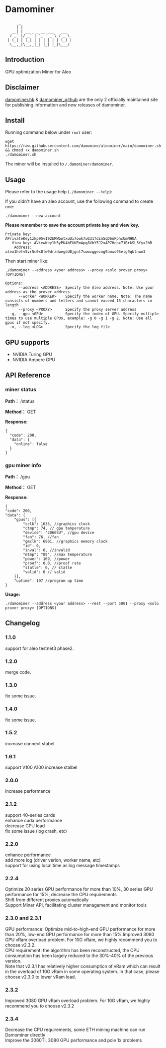 # Damominer
```shell
      _                       
     | |                      
   __| | __ _ _ __ ___   ___  
  / _` |/ _` | '_ ` _ \ / _ \ 
 | (_| | (_| | | | | | | (_) |
  \__,_|\__,_|_| |_| |_|\___/ 
  ```
                              

## Introduction

GPU optimization Miner for Aleo


## Disclaimer

[damominer.hk](https://www.damominer.hk/) & [damominer_github](https://github.com/damomine) are the only 2 officially maintained site for publishing information and new releases of damominer.


## Install

Running command below under `root` user:
```shell
wget https://raw.githubusercontent.com/damomine/aleominer/main/damominer.sh && chmod +x damominer.sh
./damominer.sh
```

The miner will be installed to `/.damominer/damominer`.

## Usage

Please refer to the usage help (`./damominer --help`):

If you didn't have an aleo account, use the following command to create one:

```shell 
./damominer --new-account
```

**Please remember to save the account private key and view key.** 

```shell
Private key: APrivateKey1zkp95v192bRWbotxuUi7owk7uG31Tdim5qD6nFphcUmNHUA
   View key: AViewKey1h5yPK4bEUKEmApg8VbY5J2xAP7Hcox71BrkSL3YyxJhR
    Address: aleo1hefv5vr5c0x0fw9drzdwegdd0jgnt7swwvggezng9amxs95elg9qktnwn3

```

Then start miner like:
```shell
./damominer --address <your address> --proxy <solo prover proxy> [OPTIONS] 
```

```shell
Options:
      --address <ADDRESS>  Specify the Aleo address. Note: Use your address as the prover address.
      --worker <WORKER>    Specify the worker name. Note: The name consists of numbers and letters and cannot exceed 15 characters in length
      --proxy <PROXY>      Specify the proxy server address
  -g, --gpu <GPU>          Specify the index of GPU. Specify multiple times to use multiple GPUs, example: -g 0 -g 1 -g 2. Note: Use all gpus if not specify.
  -o, --log <LOG>          Specify the log file
```

## GPU supports

- NVIDIA Turing GPU
- NVIDIA Ampere GPU

## API Reference
### miner status 
**Path：** /status

**Method：** GET

**Response:**

    {
      "code": 200,
      "data": {
        "online": false
      }
    }
    


### gpu miner info 
**Path：** /gpu

**Method：** GET

**Response:**

    {
	"code": 200,
	"data": {
		"gpus": [{
			"cclk": 1635, //graphics clock
			"ctmp": 74, // gpu temperature
			"device": "2060SU", //gpu device 
			"fan": 76, //fan
			"gmclk": 6801, //graphics memory clock
			"id": 0,
			"inval": 0, //invalid
			"mtmp": "89", //max temperature
			"power": 169, //power
			"proof": 0.0, //proof rate
			"statle": 0, // statle
			"valid": 0 // valid
		}],
		"uptime": 197 //program up time 
	}
**Usage:**
```shell
./damominer --address <your address> --rest --port 5001 --proxy <solo prover proxy> [OPTIONS]    
```

## Changelog
### 1.1.0
support for aleo testnet3 phase2.   

### 1.2.0
merge code.

### 1.3.0
fix some issue.

### 1.4.0
fix some issue.

### 1.5.2
increase connect stabel.

### 1.6.1
support V100,A100
increase stalbel

### 2.0.0
increase performance

### 2.1.2
support 40-series cards<br>
enhance cuda performance<br>
decrease CPU load<br>
fix some issue (log crash, etc)

### 2.2.0
enhance performance<br>
add more log (driver verion, worker name, etc)<br>
support for using local time as log message timestamps

### 2.2.4
Optimize 20 series GPU performance for more than 10%, 30 series GPU performance for 15%, decrease the CPU requirements<br>
Shift from different proxies automatically<br>
Support Miner API, facilitating cluster management and monitor tools

### 2.3.0 and 2.3.1
GPU performance: Optimize mid-to-high-end GPU performance for more than 20%, low-end GPU performance for more than 15%.Improved 3080 GPU vRam overload problem. For 10G vRam, we highly recommend you to choose v2.3.2.<br>
CPU requirement: the algorithm has been reconstructed, the CPU consumption has been largely reduced to the 30%-40% of the previous version.<br>
Note that v2.3.1 has relatively higher consumption of vRam which can result in the overload of 10G vRam in some operating system. In that case, please choose v2.3.0 to lower vRam load.

### 2.3.2
Improved 3080 GPU vRam overload problem. For 10G vRam, we highly recommend you to choose v2.3.2

### 2.3.4
Decrease the CPU requirements, some ETH mining machine can run Damominer directly<br>
Improve the 3060Ti, 3080 GPU performance and pcie 1x problems
